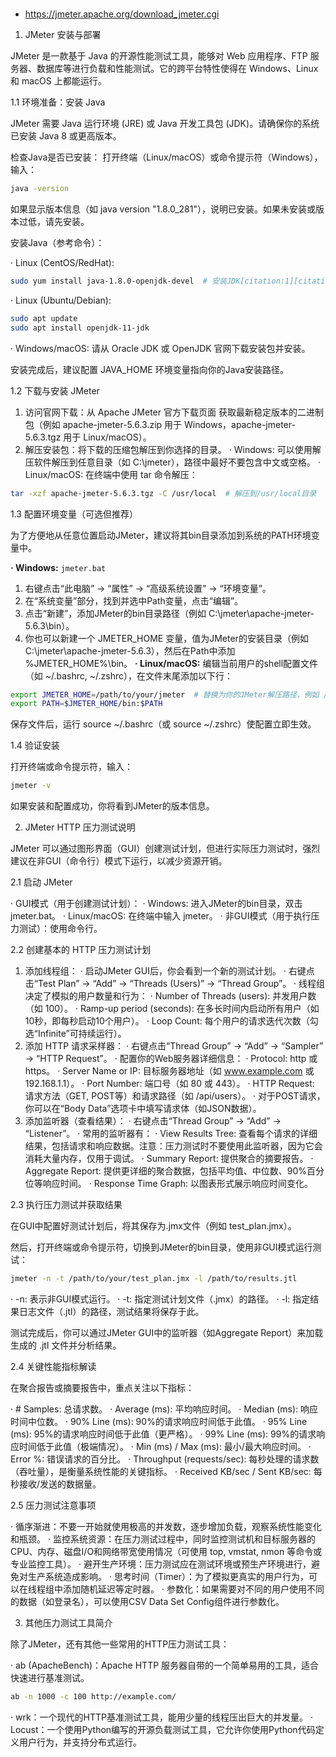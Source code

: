 #

- https://jmeter.apache.org/download_jmeter.cgi

1. JMeter 安装与部署

JMeter 是一款基于 Java 的开源性能测试工具，能够对 Web 应用程序、FTP 服务器、数据库等进行负载和性能测试。它的跨平台特性使得在 Windows、Linux 和 macOS 上都能运行。

1.1 环境准备：安装 Java

JMeter 需要 Java 运行环境 (JRE) 或 Java 开发工具包 (JDK)。请确保你的系统已安装 Java 8 或更高版本。

检查Java是否已安装： 打开终端（Linux/macOS）或命令提示符（Windows），输入：

```bash
java -version
```

如果显示版本信息（如 java version "1.8.0_281"），说明已安装。如果未安装或版本过低，请先安装。

安装Java（参考命令）：

· Linux (CentOS/RedHat):
```bash
sudo yum install java-1.8.0-openjdk-devel  # 安装JDK[citation:1][citation:4]
```
· Linux (Ubuntu/Debian):
```bash
sudo apt update
sudo apt install openjdk-11-jdk
```
· Windows/macOS: 请从 Oracle JDK 或 OpenJDK 官网下载安装包并安装。

安装完成后，建议配置 JAVA_HOME 环境变量指向你的Java安装路径。

1.2 下载与安装 JMeter

1. 访问官网下载：从 Apache JMeter 官方下载页面 获取最新稳定版本的二进制包（例如 apache-jmeter-5.6.3.zip 用于 Windows，apache-jmeter-5.6.3.tgz 用于 Linux/macOS）。
2. 解压安装包：将下载的压缩包解压到你选择的目录。
· Windows: 可以使用解压软件解压到任意目录（如 C:\jmeter），路径中最好不要包含中文或空格。
· Linux/macOS: 在终端中使用 tar 命令解压：
 ```bash
 tar -xzf apache-jmeter-5.6.3.tgz -C /usr/local  # 解压到/usr/local目录
 ```

1.3 配置环境变量（可选但推荐）

为了方便地从任意位置启动JMeter，建议将其bin目录添加到系统的PATH环境变量中。

**· Windows:**
`jmeter.bat`

1. 右键点击“此电脑” -> “属性” -> “高级系统设置” -> “环境变量”。
2. 在“系统变量”部分，找到并选中Path变量，点击“编辑”。
3. 点击“新建”，添加JMeter的bin目录路径（例如 C:\jmeter\apache-jmeter-5.6.3\bin）。
4. 你也可以新建一个 JMETER_HOME 变量，值为JMeter的安装目录（例如 C:\jmeter\apache-jmeter-5.6.3），然后在Path中添加 %JMETER_HOME%\bin。
**· Linux/macOS:**
编辑当前用户的shell配置文件（如 ~/.bashrc, ~/.zshrc），在文件末尾添加以下行：
```bash
export JMETER_HOME=/path/to/your/jmeter  # 替换为你的JMeter解压路径，例如 /usr/local/apache-jmeter-5.6.3
export PATH=$JMETER_HOME/bin:$PATH
```
保存文件后，运行 source ~/.bashrc（或 source ~/.zshrc）使配置立即生效。

1.4 验证安装

打开终端或命令提示符，输入：

```bash
jmeter -v
```

如果安装和配置成功，你将看到JMeter的版本信息。

2. JMeter HTTP 压力测试说明

JMeter 可以通过图形界面（GUI）创建测试计划，但进行实际压力测试时，强烈建议在非GUI（命令行）模式下运行，以减少资源开销。

2.1 启动 JMeter

· GUI模式（用于创建测试计划）：
· Windows: 进入JMeter的bin目录，双击 jmeter.bat。
· Linux/macOS: 在终端中输入 jmeter。
· 非GUI模式（用于执行压力测试）：使用命令行。

2.2 创建基本的 HTTP 压力测试计划

1. 添加线程组：
· 启动JMeter GUI后，你会看到一个新的测试计划。
· 右键点击“Test Plan” -> “Add” -> “Threads (Users)” -> “Thread Group”。
· 线程组决定了模拟的用户数量和行为：
 · Number of Threads (users): 并发用户数（如 100）。
 · Ramp-up period (seconds): 在多长时间内启动所有用户（如 10秒，即每秒启动10个用户）。
 · Loop Count: 每个用户的请求迭代次数（勾选“Infinite”可持续运行）。
2. 添加 HTTP 请求采样器：
· 右键点击“Thread Group” -> “Add” -> “Sampler” -> “HTTP Request”。
· 配置你的Web服务器详细信息：
 · Protocol: http 或 https。
 · Server Name or IP: 目标服务器地址（如 www.example.com 或 192.168.1.1）。
 · Port Number: 端口号（如 80 或 443）。
 · HTTP Request: 请求方法（GET, POST等）和请求路径（如 /api/users）。
 · 对于POST请求，你可以在“Body Data”选项卡中填写请求体（如JSON数据）。
3. 添加监听器（查看结果）：
· 右键点击“Thread Group” -> “Add” -> “Listener”。
· 常用的监听器有：
 · View Results Tree: 查看每个请求的详细结果，包括请求和响应数据。注意：压力测试时不要使用此监听器，因为它会消耗大量内存，仅用于调试。
 · Summary Report: 提供聚合的摘要报告。
 · Aggregate Report: 提供更详细的聚合数据，包括平均值、中位数、90%百分位等响应时间。
 · Response Time Graph: 以图表形式展示响应时间变化。

2.3 执行压力测试并获取结果

在GUI中配置好测试计划后，将其保存为.jmx文件（例如 test_plan.jmx）。

然后，打开终端或命令提示符，切换到JMeter的bin目录，使用非GUI模式运行测试：

```bash
jmeter -n -t /path/to/your/test_plan.jmx -l /path/to/results.jtl
```

· -n: 表示非GUI模式运行。
· -t: 指定测试计划文件（.jmx）的路径。
· -l: 指定结果日志文件（.jtl）的路径，测试结果将保存于此。

测试完成后，你可以通过JMeter GUI中的监听器（如Aggregate Report）来加载生成的 .jtl 文件并分析结果。

2.4 关键性能指标解读

在聚合报告或摘要报告中，重点关注以下指标：

· # Samples: 总请求数。
· Average (ms): 平均响应时间。
· Median (ms): 响应时间中位数。
· 90% Line (ms): 90%的请求响应时间低于此值。
· 95% Line (ms): 95%的请求响应时间低于此值（更严格）。
· 99% Line (ms): 99%的请求响应时间低于此值（极端情况）。
· Min (ms) / Max (ms): 最小/最大响应时间。
· Error %: 错误请求的百分比。
· Throughput (requests/sec): 每秒处理的请求数（吞吐量），是衡量系统性能的关键指标。
· Received KB/sec / Sent KB/sec: 每秒接收/发送的数据量。

2.5 压力测试注意事项

· 循序渐进：不要一开始就使用极高的并发数，逐步增加负载，观察系统性能变化和瓶颈。
· 监控系统资源：在压力测试过程中，同时监控测试机和目标服务器的CPU、内存、磁盘I/O和网络带宽使用情况（可使用 top, vmstat, nmon 等命令或专业监控工具）。
· 避开生产环境：压力测试应在测试环境或预生产环境进行，避免对生产系统造成影响。
· 思考时间（Timer）：为了模拟更真实的用户行为，可以在线程组中添加随机延迟等定时器。
· 参数化：如果需要对不同的用户使用不同的数据（如登录名），可以使用CSV Data Set Config组件进行参数化。

3. 其他压力测试工具简介

除了JMeter，还有其他一些常用的HTTP压力测试工具：

· ab (ApacheBench)：Apache HTTP 服务器自带的一个简单易用的工具，适合快速进行基准测试。
```bash
ab -n 1000 -c 100 http://example.com/
```
· wrk：一个现代的HTTP基准测试工具，能用少量的线程压出巨大的并发量。
· Locust：一个使用Python编写的开源负载测试工具，它允许你使用Python代码定义用户行为，并支持分布式运行。
